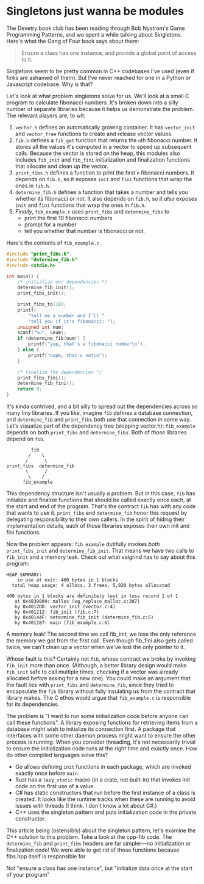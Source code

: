 # Singletons just wanna be modules

The Devetry book club has been reading through Bob Nystrom's Game Programming Patterns, and we spent a while talking about Singletons. Here's what the Gang of Four book says about them:

> Ensure a class has one instance, and provide a global point of access to it.

Singletons seem to be pretty common in C++ codebases I've used (even if folks are ashamed of them). But I've never reached for one in a Python or Javascript codebase. Why is that?

Let's look at what problem singletons solve for us. We'll look at a small C program to calculate fibonacci numbers. It's broken down into a silly number of separate libraries because it helps us demonstrate the problem. The relevant players are, to wit:

1. `vector.h` defines an automatically growing container. It has `vector_init` and `vector_free` functions to create and release vector values.
2. `fib.h` defines a `fib_get` function that returns the `n`th fibonacci number. It stores all the values it's computed in a vector to speed up subsequent calls. Because the vector is stored on the heap, this modules also includes `fib_init` and `fib_fini` initialization and finalization functions that allocate and clean up the vector.
3. `print_fibs.h` defines a function to print the first `n` fibonacci numbers. It depends on `fib.h`, so it exposes `init` and `fini` functions that wrap the ones in `fib.h`.
4. `determine_fib.h` defines a function that takes a number and tells you whether its fibonacci or not. It also depends on `fib.h`, so it _also_ exposes `init` and `fini` functions that wrap the ones in `fib.h`.
5. _Finally_, `fib_example.c` uses `print_fibs` and `determine_fibs` to
    - print the first 10 fibonacci numbers
    - prompt for a number
    - tell you whether that number is fibonacci or not.

Here's the contents of `fib_example.c`

```c
#include "print_fibs.h"
#include "determine_fib.h"
#include <stdio.h>

int main() {
    /* initialize our dependencies */
    determine_fib_init();
    print_fibs_init();

    print_fibs_to(10);
    printf(
        "tell me a number and I'll "
        "tell you if it's fibonacci: ");
    unsigned int num;
    scanf("%u", &num);
    if (determine_fib(num)) {
        printf("yup, that's a fibonacci number\n");
    } else {
        printf("nope, that's not\n");
    }

    /* finalize the dependencies */
    print_fibs_fini();
    determine_fib_fini();
    return 0;
}
```

It's kinda contrived, and a bit silly to spread out the dependencies across so many tiny libraries. If you like, imagine `fib` defines a database connection, and `determine_fib` and `print_fibs` both use that connection in some way. Let's visualize part of the dependency tree (skipping vector.h): `fib_example` depends on both `print_fibs` and `determine_fibs`. Both of _those_ libraries depend on `fib`.

```
         fib
        /    \
       /      \
print_fibs  determine_fib
       \      /
        \    /
      fib_example
```

This dependency structure isn't usually a problem. But in this case, `fib` has initialize and finalize functions that should be called exactly once each, at the start and end of the program. That's the contract `fib` has with any code that wants to use it. `print_fibs` and `determine_fib` honor this request by delegating responsibility to their own callers. In the spirit of hiding their implementation details, each of those libraries exposes their own init and fini functions.

Now the problem appears: `fib_example` dutifully invokes _both_ `print_fibs_init` and `determine_fib_init`. That means we have two calls to `fib_init` and a memory leak. Check out what valgrind has to say about this program:

```
HEAP SUMMARY:
    in use at exit: 400 bytes in 1 blocks
  total heap usage: 4 allocs, 3 frees, 5,920 bytes allocated

400 bytes in 1 blocks are definitely lost in loss record 1 of 1
   at 0x4839809: malloc (vg_replace_malloc.c:307)
   by 0x4012DD: vector_init (vector.c:4)
   by 0x401212: fib_init (fib.c:7)
   by 0x40144F: determine_fib_init (determine_fib.c:5)
   by 0x401187: main (fib_example.c:6)
```

A memory leak! The second time we call fib_init, we lose the only reference the memory we got from the first call. Even though fib_fini also gets called twice, we can't clean up a vector when we've lost the only pointer to it.

Whose fault is this? Certainly not `fib`, whose contract we broke by invoking `fib_init` more than once. (Although, a better library design would make `fib_init` safe to call multiple times, checking if a vector was already allocated before asking for a new one). You could make an argument that the fault lies with `print_fibs` and `determine_fib`, since they tried to encapsulate the `fib` library without fully insulating us from the contract that library makes. The C ethos would argue that `fib_example.c` is responsible for its dependencies.

The problem is "I want to run some initialization code before anyone can call these functions". A library exposing functions for retrieving items from a database might wish to initialize its connection first. A package that interfaces with some other daemon process might want to ensure the other process is running. When you consider threading, it's not necessarily trivial to ensure the initialization code runs at the right time and exactly once. How do other compiled languages solve this?
- Go allows defining `init` functions in each package, which are invoked exactly once before `main`.
- Rust has a `lazy_static` macro (in a crate, not built-in) that invokes init code on the first use of a value.
- C# has static constructors that run before the first instance of a class is created. It looks like the runtime tracks when these are running to avoid issues with threads (I think. I don't know a lot about C#.)
- C++ uses the singleton pattern and puts initialization code in the private constructor.

This article being (ostensibly) about the singleton pattern, let's examine the C++ solution to this problem. Take a look at the cpp-fib code. The `determine_fib` and `print_fibs` headers are far simpler—no initialization or finalization code! We were able to get rid of those functions because fibs.hpp itself is responsible for

Not "ensure a class has one instance", but "initialize data once at the start of your program"
